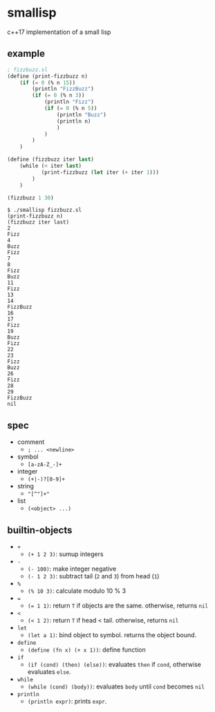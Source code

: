 # smallisp

c++17 implementation of a small lisp

## example

```lisp
; fizzbuzz.sl
(define (print-fizzbuzz n)
    (if (= 0 (% n 15))
        (println "FizzBuzz")
        (if (= 0 (% n 3))
            (println "Fizz")
            (if (= 0 (% n 5))
                (println "Buzz")
                (println n)
                )
            )
        )
    )

(define (fizzbuzz iter last)
    (while (< iter last)
           (print-fizzbuzz (let iter (+ iter 1)))
        )
    )

(fizzbuzz 1 30)
```

```console
$ ./smallisp fizzbuzz.sl
(print-fizzbuzz n)
(fizzbuzz iter last)
2
Fizz
4
Buzz
Fizz
7
8
Fizz
Buzz
11
Fizz
13
14
FizzBuzz
16
17
Fizz
19
Buzz
Fizz
22
23
Fizz
Buzz
26
Fizz
28
29
FizzBuzz
nil
```

## spec

- comment
  - `; ... <newline>`
- symbol
  - `[a-zA-Z_-]+`
- integer
  - `(+|-)?[0-9]+`
- string
  - `"[^"]+"`
- list
  - `(<object> ...)`

## builtin-objects

- `+`
  - `(+ 1 2 3)`: sumup integers
- `-`
  - `(- 100)`: make integer negative
  - `(- 1 2 3)`: subtract tail (`2` and `3`) from head (`1`)
- `%`
  - `(% 10 3)`: calculate modulo 10 % 3
- `=`
  - `(= 1 1)`: return `T` if objects are the same. otherwise, returns `nil`
- `<`
  - `(< 1 2)`: return `T` if head < tail. otherwise, returns `nil`
- `let`
  - `(let a 1)`: bind object to symbol. returns the object bound.
- `define`
  - `(define (fn x) (+ x 1))`: define function
- `if`
  - `(if (cond) (then) (else))`: evaluates `then` if `cond`, otherwise evaluates `else`.
- `while`
  - `(while (cond) (body))`: evaluates `body` until `cond` becomes `nil`
- `println`
  - `(println expr)`: prints `expr`.

